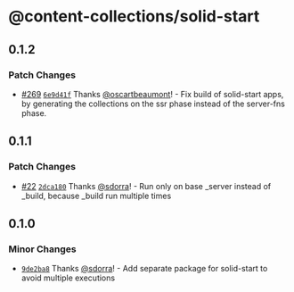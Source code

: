 # @content-collections/solid-start

## 0.1.2

### Patch Changes

- [#269](https://github.com/sdorra/content-collections/pull/269) [`6e9d41f`](https://github.com/sdorra/content-collections/commit/6e9d41f364022bbd3ee50e1734b11de8428627f2) Thanks [@oscartbeaumont](https://github.com/oscartbeaumont)! - Fix build of solid-start apps, by generating the collections on the ssr phase instead of the server-fns phase.

## 0.1.1

### Patch Changes

- [#22](https://github.com/sdorra/content-collections/pull/22) [`2dca180`](https://github.com/sdorra/content-collections/commit/2dca180439e9298b0390d9b7d6a625ce93806501) Thanks [@sdorra](https://github.com/sdorra)! - Run only on base \_server instead of \_build, because \_build run multiple times

## 0.1.0

### Minor Changes

- [`9de2ba8`](https://github.com/sdorra/content-collections/commit/9de2ba8b34a90d4e70a5f9a3dfd8bb2ced370adb) Thanks [@sdorra](https://github.com/sdorra)! - Add separate package for solid-start to avoid multiple executions
